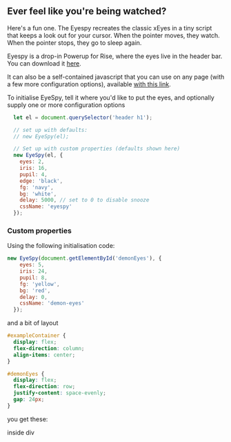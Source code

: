 
## Ever feel like you're being watched?

Here's a fun one. The Eyespy recreates the classic xEyes in a tiny script that keeps a look out for your cursor. When the pointer moves, they watch. When the pointer stops, they go to sleep again.

Eyespy is a drop-in Powerup for Rise, where the eyes live in the header bar. You can download it [here](files/eyespy.rise.js).

It can also be a self-contained javascript that you can use on any page (with a few more configuration options), available [with this link](eyespy.js).

To initialise EyeSpy, tell it where you'd like to put the eyes, and optionally supply one or more configuration options

```js
  let el = document.querySelector('header h1');

  // set up with defaults:
  // new EyeSpy(el);

  // Set up with custom properties (defaults shown here)
  new EyeSpy(el, {
    eyes: 2,
    iris: 16,
    pupil: 4,
    edge: 'black',
    fg: 'navy',
    bg: 'white',
    delay: 5000, // set to 0 to disable snooze
    cssName: 'eyespy'
  });
```

### Custom properties

Using the following initialisation code:

```js
new EyeSpy(document.getElementById('demonEyes'), {
    eyes: 5,
    iris: 24,
    pupil: 8,
    fg: 'yellow',
    bg: 'red',
    delay: 0,
    cssName: 'demon-eyes'
  });
```

and a bit of layout

```css
#exampleContainer {
  display: flex;
  flex-direction: column;
  align-items: center;
}

#demonEyes {
  display: flex;
  flex-direction: row;
  justify-content: space-evenly;
  gap: 24px;
}
```

you get these:

<div id="exampleContainer">
  <div id="demonEyes">inside div</div>
</div>

